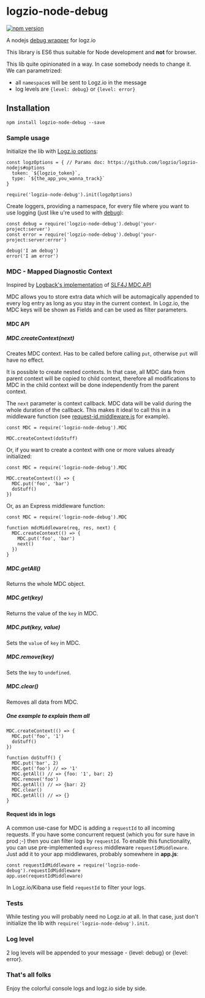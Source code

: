 # logzio-node-debug
[![npm version](https://badge.fury.io/js/logzio-node-debug.svg)](https://badge.fury.io/js/logzio-node-debug)

A nodejs [debug wrapper](https://github.com/visionmedia/debug) for logz.io

This library is ES6 thus suitable for Node development and **not** for browser.

This lib quite opinionated in a way. In case somebody needs to change it. We can parametrized:
- all `namespace`s will be sent to Logz.io in the message
- log levels are `{level: debug}` or `{level: error}`

## Installation

```
npm install logzio-node-debug --save
``` 

### Sample usage

Initialize the lib with [Logz.io options](https://github.com/logzio/logzio-nodejs#options):

```
const logzOptions = { // Params doc: https://github.com/logzio/logzio-nodejs#options
  token: `${logzio_token}`, 
  type: `${the_app_you_wanna_track}`     
}

require('logzio-node-debug').init(logzOptions)
```

Create loggers, providing a namespace, for every file where you want to use logging (just like u're used to with [debug](https://github.com/visionmedia/debug)): 

```
const debug = require('logzio-node-debug').debug('your-project:server')
const error = require('logzio-node-debug').debug('your-project:server:error')

debug('I am debug')
error('I am error')
```

### MDC - Mapped Diagnostic Context
Inspired by [Logback's implementation](https://logback.qos.ch/manual/mdc.html) of [SLF4J MDC API](https://www.slf4j.org/manual.html#mdc)

MDC allows you to store extra data which will be automagically appended to every log entry as long as you stay in the current context. In Logz.io, the MDC keys will be shown as Fields and can be used as filter parameters.

#### MDC API
##### MDC.createContext(next)
Creates MDC context. Has to be called before calling `put`, otherwise `put` will have no effect.

It is possible to create nested contexts. In that case, all MDC data from parent context will be copied to child context, therefore all modifications to MDC in the child context will be done independently from the parent context.

The `next` parameter is context callback. MDC data will be valid during the whole duration of the callback. This makes it ideal to call this in a middleware function (see [request-id.middleware.js](src/request-id.middleware.js) for example).
```
const MDC = require('logzio-node-debug').MDC

MDC.createContext(doStuff)
```

Or, if you want to create a context with one or more values already initialized:

```
const MDC = require('logzio-node-debug').MDC

MDC.createContext(() => {
  MDC.put('foo', 'bar')
  doStuff()
})
```

Or, as an Express middleware function:

```
const MDC = require('logzio-node-debug').MDC

function mdcMiddleware(req, res, next) {
  MDC.createContext(() => {
    MDC.put('foo', 'bar')
    next()
  })
}
```

##### MDC.getAll()
Returns the whole MDC object.

##### MDC.get(key)
Returns the value of the `key` in MDC.

##### MDC.put(key, value)
Sets the `value` of `key` in MDC.

##### MDC.remove(key)
Sets the `key` to `undefined`.

##### MDC.clear()
Removes all data from MDC.

##### One example to explain them all
```
MDC.createContext(() => {
  MDC.put('foo', '1')
  doStuff()
})

function doStuff() {
  MDC.put('bar', 2)
  MDC.get('foo') // => '1'
  MDC.getAll() // => {foo: '1', bar: 2}
  MDC.remove('foo')
  MDC.getAll() // => {bar: 2}
  MDC.clear()
  MDC.getAll() // => {}
}
```

#### Request ids in logs
A common use-case for MDC is adding a `requestId` to all incoming requests. If you have some concurrent request (which you for sure have in prod ;-) then you can filter logs by `requestId`.
To enable this functionality, you can use pre-implemented `express` middleware `requestIdMiddleware`. Just add it to your app middlewares, probably somewhere in **app.js**:
```
const requestIdMiddleware = require('logzio-node-debug').requestIdMiddleware
app.use(requestIdMiddleware)
```

In Logz.io/Kibana use field `requestId` to filter your logs. 

### Tests

While testing you will probably need no Logz.io at all. In that case, just don't initialize the lib with 
`require('logzio-node-debug').init`.

### Log level

2 log levels will be appended to your message - {level: debug} or {level: error}.

### That's all folks

Enjoy the colorful console logs and logz.io side by side. 

